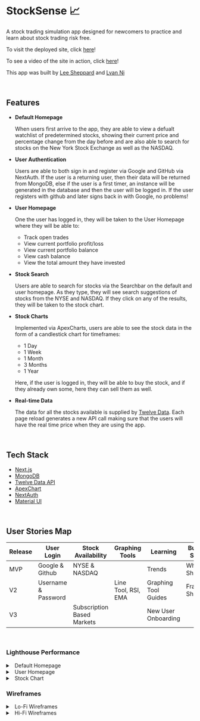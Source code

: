 # StockSense 📈

A stock trading simulation app designed for newcomers to practice and learn about stock trading risk free.

To visit the deployed site, click [here](https://stock-sense.vercel.app/)!

To see a video of the site in action, click [here](https://videos.ctfassets.net/a5vwobnw8y4s/SHXJojdes0OFlOADwCEfF/dfdf9f924189d49b2988355c5c5c17e1/stock-sense-cover-video.mp4)!

This app was built by [Lee Sheppard](https://www.linkedin.com/in/leesheppard244) and [Lvan Ni](https://www.linkedin.com/in/lvan-ni/)

<br>

## Features

- **Default Homepage**

  When users first arrive to the app, they are able to view a defualt watchlist of predetermined stocks, showing their current price and percentage change from the day before and are also able to search for stocks on the New York Stock Exchange as well as the NASDAQ.
  
- **User Authentication**

  Users are able to both sign in and register via Google and GitHub via NextAuth. If the user is a returning user, then their data will be returned from MongoDB, else if the user is a first timer, an instance will be generated in the database and then the user will be logged in. If the user registers with github and later signs back in with Google, no problems!

- **User Homepage**

  One the user has logged in, they will be taken to the User Homepage where they will be able to:
  - Track open trades
  - View current portfolio profit/loss
  - View current portfolio balance
  - View cash balance
  - View the total amount they have invested
 
- **Stock Search**

  Users are able to search for stocks via the Searchbar on the default and user homepage. As they type, they will see search suggestions of stocks from the NYSE and NASDAQ. If they click on any of the results, they will be taken to the stock chart.

- **Stock Charts**

  Implemented via ApexCharts, users are able to see the stock data in the form of a candlestick chart for timeframes:
  - 1 Day
  - 1 Week
  - 1 Month
  - 3 Months
  - 1 Year
  
  Here, if the user is logged in, they will be able to buy the stock, and if they already own some, here they can sell them as well.
  
- **Real-time Data**

  The data for all the stocks available is supplied by [Twelve Data](https://twelvedata.com/). Each page reload generates a new API call making sure that the users will have the real time price when they are using the app.

<br>

## Tech Stack

- [Next.js](https://nextjs.org/)
- [MongoDB](https://www.mongodb.com/)
- [Twelve Data API](https://twelvedata.com/)
- [ApexChart](https://apexcharts.com/)
- [NextAuth](https://next-auth.js.org/)
- [Material UI](https://mui.com/)

<br>

## User Stories Map

| Release | User Login | Stock Availability | Graphing Tools | Learning | Buy/Sell Stocks | Graph Style | Other
| - | - | - | - | - | - | - | - | 
| MVP | Google & Github | NYSE & NASDAQ | | Trends | Whole Shares | Candlestick
| V2 | Username & Password | | Line Tool, RSI, EMA | Graphing Tool Guides | Fractional Shares| Line | Stock News
| V3 | | Subscription Based Markets | | New User Onboarding | | | 

<br>

### Lighthouse Performance

<details>
  <summary>&nbsp;&nbsp;Default Homepage</summary>
  <br>
  <img width="751" alt="homepage-performance" src="https://github.com/Lee-Lvan/stock-sense/assets/62091613/2301aca1-7073-4528-a3df-cbc6eb0f485b">
</details>

<details>
  <summary>&nbsp;&nbsp;User Homepage</summary>
  <br>
  <img width="751" alt="user-homepage-performance" src="https://github.com/Lee-Lvan/stock-sense/assets/62091613/da89bd4e-da61-4e37-a010-e458027bd298">
</details>

<details>
  <summary>&nbsp;&nbsp;Stock Chart</summary>
  <br>
  <img width="751" alt="graph-performance" src="https://github.com/Lee-Lvan/stock-sense/assets/62091613/732e6bf8-6fc9-45ea-a4d1-f1264f69db31">
</details>

### Wireframes
<details>
  <summary>&nbsp;&nbsp;Lo-Fi Wireframes</summary>
  <br>
  
  - Default Homepage
  
  <img width="365" alt="default-homepage" src="https://github.com/Lee-Lvan/stock-sense/assets/62091613/2d8913f6-8ce1-420d-83e5-1d99fdc25ee5">
  <br>
  <br>
  
  - Sign In
  
  <img width="365" alt="signin" src="https://github.com/Lee-Lvan/stock-sense/assets/62091613/164eff17-725a-4746-a218-c1cb14fb9916">
  <br>
  <br>
  
  - User Homepage
  
  <img width="275" alt="user-homepage" src="https://github.com/Lee-Lvan/stock-sense/assets/62091613/9717106b-2466-4b7c-b588-aee671b2c934">
  <br>
  <br>
  
  - Stock Chart
  
  <img width="315" alt="stock-chart" src="https://github.com/Lee-Lvan/stock-sense/assets/62091613/a6593dea-6344-4111-9638-694635c1c0ea">
  <br>
  <br>
  
  - Buy/Sell Pages
  
  <img width="723" alt="buy-sell" src="https://github.com/Lee-Lvan/stock-sense/assets/62091613/f59d6113-f6b1-413f-bc00-d5439e955f3e">
</details>

<details>
  <summary>&nbsp;&nbsp;Hi-Fi Wireframes</summary>
  <br>

  - Default Homepage
  
  <img width="341" alt="hifi-default-homepage" src="https://github.com/Lee-Lvan/stock-sense/assets/62091613/9c91b85d-9f50-4c6e-9ac1-edb6f5a87143">
  <br>
  <br>

  - Sign In

  <img width="341" alt="hifi-signin" src="https://github.com/Lee-Lvan/stock-sense/assets/62091613/24294bfc-bf5c-4e24-9c3c-b0180f23c26a">
  <br>
  <br>

  - User Homepage

  <img width="251" alt="hifi-user-homepage" src="https://github.com/Lee-Lvan/stock-sense/assets/62091613/016956c5-e590-472b-b43e-dd621d658e87">
  <br>
  <br>

  - Buy/Sell Page
  <img width="704" alt="hifi-buy-sell" src="https://github.com/Lee-Lvan/stock-sense/assets/62091613/c0d4047a-3f6f-4794-acd6-5f1914d96817">
  <br>
  <br>

  - Stock Chart
    
  <img width="369" alt="hifi-stock-chart" src="https://github.com/Lee-Lvan/stock-sense/assets/62091613/36db667f-70e8-4569-8f97-2aa4a42ad29a">
</details>

